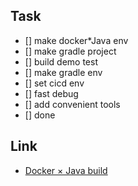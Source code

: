 ## Task
- [] make docker*Java env
- [] make gradle project
- [] build demo test
- [] make gradle env
- [] set cicd env
- [] fast debug
- [] add convenient tools
- [] done  

## Link
- [Docker × Java build](https://qiita.com/A-Kira/items/0dda255e00771f556e2a)